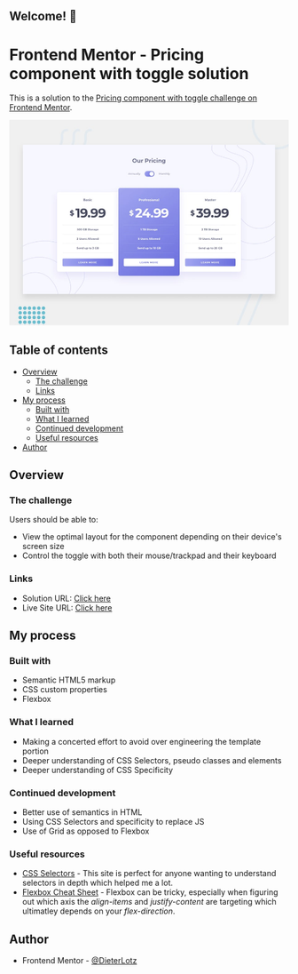 ## Welcome! 👋
# Frontend Mentor - Pricing component with toggle solution

This is a solution to the [Pricing component with toggle challenge on Frontend Mentor](https://www.frontendmentor.io/challenges/pricing-component-with-toggle-8vPwRMIC). 

![Design preview for the Pricing component with toggle coding challenge](./design/desktop-preview.jpg)

## Table of contents

- [Overview](#overview)
  - [The challenge](#the-challenge)
  - [Links](#links)
- [My process](#my-process)
  - [Built with](#built-with)
  - [What I learned](#what-i-learned)
  - [Continued development](#continued-development)
  - [Useful resources](#useful-resources)
- [Author](#author)

## Overview

### The challenge

Users should be able to:

- View the optimal layout for the component depending on their device's screen size
- Control the toggle with both their mouse/trackpad and their keyboard

### Links

- Solution URL: [Click here](https://github.com/DieterLotz/frontendmentor.pricingcomponent)
- Live Site URL: [Click here](https://dieterlotz.github.io/frontendmentor.pricingcomponent/)

## My process

### Built with

- Semantic HTML5 markup
- CSS custom properties
- Flexbox

### What I learned

- Making a concerted effort to avoid over engineering the template portion
- Deeper understanding of CSS Selectors, pseudo classes and elements
- Deeper understanding of CSS Specificity 


### Continued development

- Better use of semantics in HTML
- Using CSS Selectors and specificity to replace JS
- Use of Grid as opposed to Flexbox

### Useful resources

- [CSS Selectors](https://developer.mozilla.org/en-US/docs/Web/CSS/CSS_Selectors) - This site is perfect for anyone wanting to understand selectors in depth which helped me a lot.
- [Flexbox Cheat Sheet](https://css-tricks.com/snippets/css/a-guide-to-flexbox/) - Flexbox can be tricky, especially when figuring out which axis the *align-items* and *justify-content* are targeting which ultimatley depends on your *flex-direction*. 

## Author

- Frontend Mentor - [@DieterLotz](https://www.frontendmentor.io/profile/DieterLotz)
